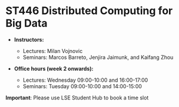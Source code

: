 # ST446 Distributed Computing for Big Data

* **Instructors:**
   * Lectures: Milan Vojnovic
   * Seminars: Marcos Barreto, Jenjira Jaimunk, and Kaifang Zhou

* **Office hours (week 2 onwards):**
   * Lectures: Wednesday 09:00-10:00 and 16:00-17:00
   * Seminars: Tuesday 09:00-10:00 and 14:00-15:00
   
**Important**: Please use LSE Student Hub to book a time slot



